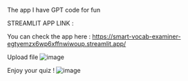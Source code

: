 The app I have GPT code for fun

STREAMLIT APP LINK : 

You can check the app here : https://smart-vocab-examiner-egtyemzx6wp6xffnwiwoup.streamlit.app/

Upload file
![image](https://github.com/user-attachments/assets/a2300ff4-cc79-4966-8771-4f2ab26da7e0)

Enjoy your quiz !
![image](https://github.com/user-attachments/assets/6cef9959-65bd-458d-b5e6-f6ca90496a07)
